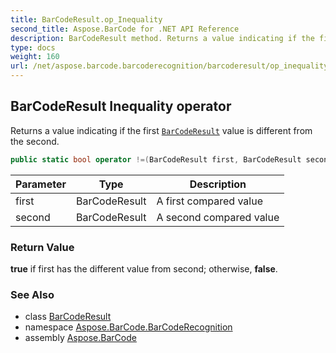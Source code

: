 ```yaml
---
title: BarCodeResult.op_Inequality
second_title: Aspose.BarCode for .NET API Reference
description: BarCodeResult method. Returns a value indicating if the first BarCodeResult value is different from the second
type: docs
weight: 160
url: /net/aspose.barcode.barcoderecognition/barcoderesult/op_inequality/
---
```

## BarCodeResult Inequality operator

Returns a value indicating if the first [`BarCodeResult`](../) value is different from the second.

```csharp
public static bool operator !=(BarCodeResult first, BarCodeResult second)
```

| Parameter | Type | Description |
| --- | --- | --- |
| first | BarCodeResult | A first compared value |
| second | BarCodeResult | A second compared value |

### Return Value

**true** if first has the different value from second; otherwise, **false**.

### See Also

* class [BarCodeResult](../)
* namespace [Aspose.BarCode.BarCodeRecognition](../../barcoderesult/)
* assembly [Aspose.BarCode](../../../)


